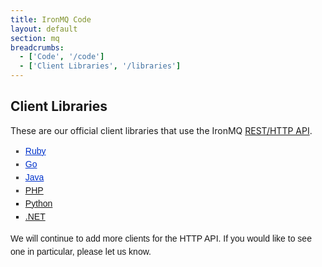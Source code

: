 ```yaml
---
title: IronMQ Code
layout: default
section: mq
breadcrumbs:
  - ['Code', '/code']
  - ['Client Libraries', '/libraries']
---
```


## Client Libraries

These are our official client libraries that use the IronMQ <a href="https://sites.google.com/a/iron.io/documentation/mq/api">REST/HTTP API</a>.&nbsp;<br>
<div>
<ul style="font-family:Arial,Verdana,sans-serif;line-height:21px"><li style="color:rgb(68,68,68);list-style-position:outside;list-style-type:square"><a href="https://github.com/iron-io/iron_mq_ruby" style="color:rgb(0,51,204);text-decoration:underline">Ruby</a></li>
<li style="color:rgb(68,68,68);list-style-position:outside;list-style-type:square"><a href="https://github.com/iron-io/iron_mq_go" style="color:rgb(0,51,204);text-decoration:underline">Go</a></li>
<li style="color:rgb(68,68,68);list-style-position:outside;list-style-type:square"><a href="https://github.com/iron-io/iron_mq_java" style="color:rgb(0,51,204);text-decoration:underline">Java</a></li>
<li style="color:rgb(68,68,68);list-style-position:outside;list-style-type:square"><u><a href="https://github.com/iron-io/iron_mq_php" target="_blank">PHP</a></u><br>
</li>
<li style="list-style-position:outside;list-style-type:square"><a href="https://github.com/iron-io/iron_mq_python">Python</a></li>
<li style="list-style-position:outside;list-style-type:square"><a href="https://github.com/iron-io/iron_mq_dotnet">.NET</a></li></ul>
</div>
<div><span style="font-family:Arial,Verdana,sans-serif;line-height:21px">We will continue to add more clients for the HTTP API. If you would like to see one in particular, please let us know.</span></div>
<div><span style="font-family:Arial,Verdana,sans-serif;line-height:21px"><br>
</span></div>
